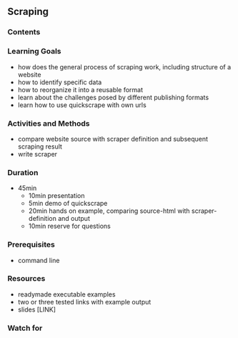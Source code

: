 ## Scraping

### Contents

### Learning Goals

* how does the general process of scraping work, including structure of a website
* how to identify specific data
* how to reorganize it into a reusable format
* learn about the challenges posed by different publishing formats
* learn how to use quickscrape with own urls

### Activities and Methods

* compare website source with scraper definition and subsequent scraping result
* write scraper

### Duration

* 45min
  * 10min presentation
  * 5min demo of quickscrape
  * 20min hands on example, comparing source-html with scraper-definition and output
  * 10min reserve for questions

### Prerequisites

* command line

### Resources

* readymade executable examples
* two or three tested links with example output
* slides [LINK]

### Watch for

